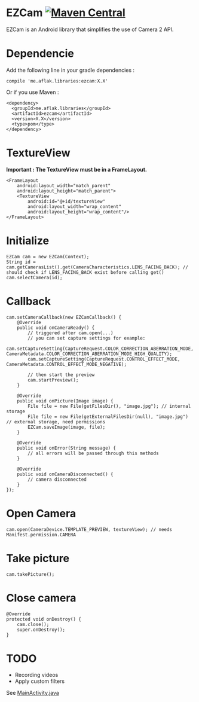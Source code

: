 # EZCam [![Maven Central](https://maven-badges.herokuapp.com/maven-central/me.aflak.libraries/ezcam/badge.svg)](https://maven-badges.herokuapp.com/maven-central/me.aflak.libraries/ezcam)

EZCam is an Android library that simplifies the use of Camera 2 API.

# Dependencie

Add the following line in your gradle dependencies :

	compile 'me.aflak.libraries:ezcam:X.X'

Or if you use Maven :

	<dependency>
	  <groupId>me.aflak.libraries</groupId>
	  <artifactId>ezcam</artifactId>
	  <version>X.X</version>
	  <type>pom</type>
	</dependency>

# TextureView

**Important : The TextureView must be in a FrameLayout.**

    <FrameLayout
        android:layout_width="match_parent"
        android:layout_height="match_parent">
        <TextureView
            android:id="@+id/textureView"
            android:layout_width="wrap_content"
            android:layout_height="wrap_content"/>
    </FrameLayout>

# Initialize

    EZCam cam = new EZCam(Context);
    String id = cam.getCamerasList().get(CameraCharacteristics.LENS_FACING_BACK); // should check if LENS_FACING_BACK exist before calling get()
    cam.selectCamera(id);

# Callback

	cam.setCameraCallback(new EZCamCallback() {
		@Override
		public void onCameraReady() {
			// triggered after cam.open(...)
			// you can set capture settings for example:
			cam.setCaptureSetting(CaptureRequest.COLOR_CORRECTION_ABERRATION_MODE, CameraMetadata.COLOR_CORRECTION_ABERRATION_MODE_HIGH_QUALITY);
			cam.setCaptureSetting(CaptureRequest.CONTROL_EFFECT_MODE, CameraMetadata.CONTROL_EFFECT_MODE_NEGATIVE);

			// then start the preview
			cam.startPreview();
		}

		@Override
		public void onPicture(Image image) {
			File file = new File(getFilesDir(), "image.jpg"); // internal storage
			File file = new File(getExternalFilesDir(null), "image.jpg") // external storage, need permissions
			EZCam.saveImage(image, file);
		}

		@Override
		public void onError(String message) {
			// all errors will be passed through this methods
		}

		@Override
		public void onCameraDisconnected() {
			// camera disconnected
		}
	});
	
# Open Camera

	cam.open(CameraDevice.TEMPLATE_PREVIEW, textureView); // needs Manifest.permission.CAMERA
	
# Take picture

	cam.takePicture();
	
# Close camera

    @Override
    protected void onDestroy() {
        cam.close();
        super.onDestroy();
    }

# TODO

- Recording videos
- Apply custom filters

See [MainActivity.java](https://github.com/omaflak/Android-Camera2-Library/blob/master/app/src/main/java/me/aflak/libraries/MainActivity.java)
